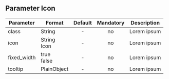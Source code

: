 ## Parameter Icon

|	Parameter			|			Format			|	Default					|	Mandatory	|	Description				| 
|		---				|			---				|	:---:					|	:---:		|		---					|
|	class				|	<dt>String	|	-	|	no	|		Lorem ipsum		|
|	icon	|	<dt>String<dt>Icon	|	-	|	no	|		Lorem ipsum		|
|	fixed_width	|	<dt>true<dd><dt>false<dd>	| - |	no	|	Lorem ipsum	|
|	tooltip	|	<dt>PlainObject	|	-	|	no	|	Lorem ipsum	|